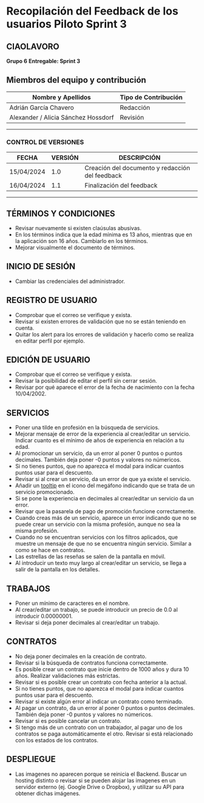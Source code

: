 # Recopilación del Feedback de los usuarios Piloto Sprint 3

## CIAOLAVORO
**Grupo 6**
**Entregable: Sprint 3**

## Miembros del equipo y contribución

| Nombre y Apellidos | Tipo de Contribución |
|---------------------|-----------------------|
| Adrián García Chavero     |  Redacción      |
| Alexander / Alicia Sánchez Hossdorf     |  Revisión      |

---

### CONTROL DE VERSIONES
| FECHA      | VERSIÓN | DESCRIPCIÓN                                    |
|------------|---------|------------------------------------------------|
| 15/04/2024 | 1.0     | Creación del documento y redacción del feedback|
| 16/04/2024 | 1.1     | Finalización del feedback                      |

---

## TÉRMINOS Y CONDICIONES

- Revisar nuevamente si existen claúsulas abusivas.
- En los términos indica que la edad mínima es 13 años, mientras que en la aplicación son 16 años. Cambiarlo en los términos.
- Mejorar visualmente el documento de términos.

## INICIO DE SESIÓN

- Cambiar las credenciales del administrador.

## REGISTRO DE USUARIO

- Comprobar que el correo se verifique y exista.
- Revisar si existen errores de validación que no se están teniendo en cuenta.
- Quitar los alert para los errores de validación y hacerlo como se realiza en editar perfil por ejemplo.

## EDICIÓN DE USUARIO

- Comprobar que el correo se verifique y exista.
- Revisar la posibilidad de editar el perfil sin cerrar sesión.
- Revisar por qué aparece el error de la fecha de nacimiento con la fecha 10/04/2002.

## SERVICIOS

- Poner una tilde en profesión en la búsqueda de servicios.
- Mejorar mensaje de error de la experiencia al crear/editar un servicio. Indicar cuanto es el mínimo de años de experiencia en relación a tu edad.
- Al promocionar un servicio, da un error al poner 0 puntos o puntos decimales. También deja poner -0 puntos y valores no númericos.
- Si no tienes puntos, que no aparezca el modal para indicar cuantos puntos usar para el descuento.
- Revisar si al crear un servicio, da un error de que ya existe el servicio.
- Añadir un [tooltip](https://ui.shadcn.com/docs/components/tooltip) en el icono del megáfono indicando que se trata de un servicio promocionado.
- Si se pone la experiencia en decimales al crear/editar un servicio da un error.
- Revisar que la pasarela de pago de promoción funcione correctamente.
- Cuando creas más de un servicio, aparece un error indicando que no se puede crear un servicio con la misma profesión, aunque no sea la misma profesión.
- Cuando no se encuentran servicios con los filtros aplicados, que muestre un mensaje de que no se encuentra ningún servicio. Similar a como se hace en contratos.
- Las estrellas de las reseñas se salen de la pantalla en móvil.
- Al introducir un texto muy largo al crear/editar un servicio, se llega a salir de la pantalla en los detalles.

## TRABAJOS

- Poner un mínimo de caracteres en el nombre.
- Al crear/editar un trabajo, se puede introducir un precio de 0.0 al introducir 0.00000001.
- Revisar si deja poner decimales al crear/editar un trabajo.

## CONTRATOS

- No deja poner decimales en la creación de contrato.
- Revisar si la búsqueda de contratos funciona correctamente.
- Es posible crear un contrato que inicie dentro de 1000 años y dura 10 años. Realizar validaciones más estrictas.
- Revisar si es posible crear un contrato con fecha anterior a la actual.
- Si no tienes puntos, que no aparezca el modal para indicar cuantos puntos usar para el descuento.
- Revisar si existe algún error al indicar un contrato como terminado.
- Al pagar un contrato, da un error al poner 0 puntos o puntos decimales. También deja poner -0 puntos y valores no númericos.
- Revisar si es posible cancelar un contrato.
- Si tengo más de un contrato con un trabajador, al pagar uno de los contratos se paga automáticamente el otro. Revisar si está relacionado con los estados de los contratos.

## DESPLIEGUE

- Las imagenes no aparecen porque se reinicia el Backend. Buscar un hosting distinto o revisar si se pueden alojar las imagenes en un servidor externo (ej. Google Drive o Dropbox), y utilizar su API para obtener dichas imágenes.
